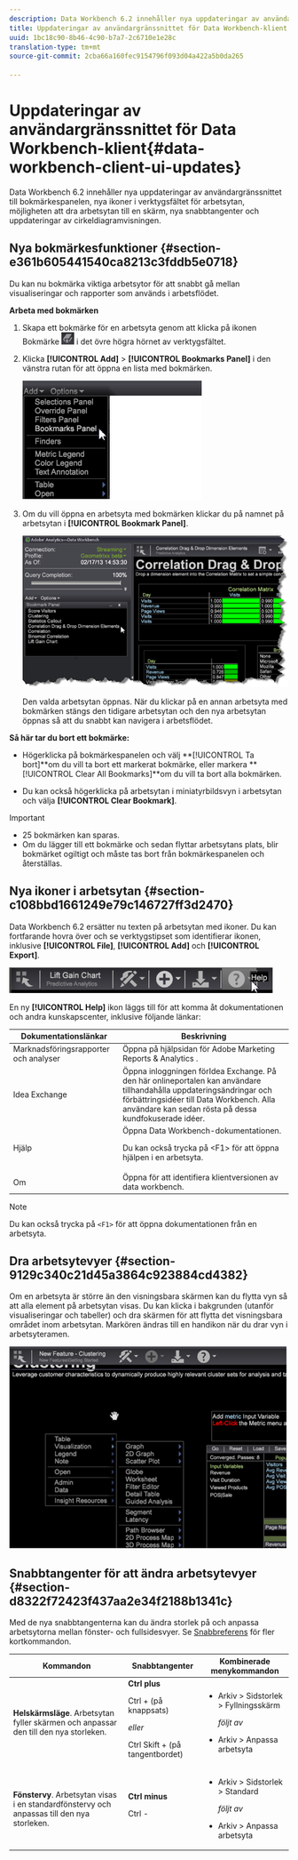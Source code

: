 ```yaml
---
description: Data Workbench 6.2 innehåller nya uppdateringar av användargränssnittet till bokmärkespanelen, nya ikoner i verktygsfältet för arbetsytan, möjligheten att dra arbetsytan till en skärm, nya snabbtangenter och uppdateringar av cirkeldiagramvisningen.
title: Uppdateringar av användargränssnittet för Data Workbench-klient
uuid: 1bc18c90-8b46-4c90-b7a7-2c6710e1e28c
translation-type: tm+mt
source-git-commit: 2cba66a160fec9154796f093d04a422a5b0da265

---
```



# Uppdateringar av användargränssnittet för Data Workbench-klient{#data-workbench-client-ui-updates}

Data Workbench 6.2 innehåller nya uppdateringar av användargränssnittet till bokmärkespanelen, nya ikoner i verktygsfältet för arbetsytan, möjligheten att dra arbetsytan till en skärm, nya snabbtangenter och uppdateringar av cirkeldiagramvisningen.

## Nya bokmärkesfunktioner {#section-e361b605441540ca8213c3fddb5e0718}

Du kan nu bokmärka viktiga arbetsytor för att snabbt gå mellan visualiseringar och rapporter som används i arbetsflödet.

**Arbeta med bokmärken**

1. Skapa ett bokmärke för en arbetsyta genom att klicka på ikonen Bokmärke ![](assets/bookmark_icon.png) i det övre högra hörnet av verktygsfältet.
1. Klicka **[!UICONTROL Add]** > **[!UICONTROL Bookmarks Panel]** i den vänstra rutan för att öppna en lista med bokmärken.

   ![](assets/bookmarks_panel.png)

1. Om du vill öppna en arbetsyta med bokmärken klickar du på namnet på arbetsytan i **[!UICONTROL Bookmark Panel]**.

   ![](assets/bookmarks_panel_left.png)

   Den valda arbetsytan öppnas. När du klickar på en annan arbetsyta med bokmärken stängs den tidigare arbetsytan och den nya arbetsytan öppnas så att du snabbt kan navigera i arbetsflödet.

**Så här tar du bort ett bokmärke:**

* Högerklicka på bokmärkespanelen och välj **[!UICONTROL Ta bort<bookmark title>]**om du vill ta bort ett markerat bokmärke, eller markera **[!UICONTROL Clear All Bookmarks]**om du vill ta bort alla bokmärken.

* Du kan också högerklicka på arbetsytan i miniatyrbildsvyn i arbetsytan och välja **[!UICONTROL Clear Bookmark]**.

>[!IMPORTANT]
>
>* 25 bokmärken kan sparas.
>* Om du lägger till ett bokmärke och sedan flyttar arbetsytans plats, blir bokmärket ogiltigt och måste tas bort från bokmärkespanelen och återställas.
>



## Nya ikoner i arbetsytan {#section-c108bbd1661249e79c146727ff3d2470}

Data Workbench 6.2 ersätter nu texten på arbetsytan med ikoner. Du kan fortfarande hovra över och se verktygstipset som identifierar ikonen, inklusive **[!UICONTROL File]**, **[!UICONTROL Add]** och **[!UICONTROL Export]**.

![](assets/new_icons.png)

En ny **[!UICONTROL Help]** ikon läggs till för att komma åt dokumentationen och andra kunskapscenter, inklusive följande länkar:

<table id="table_64BBC67B1BB44B1197FF7E5E7B067696"> 
 <thead> 
  <tr> 
   <th colname="col1" class="entry"> Dokumentationslänkar </th> 
   <th colname="col2" class="entry"> Beskrivning </th> 
  </tr>
 </thead>
 <tbody> 
  <tr> 
   <td colname="col1"> Marknadsföringsrapporter och analyser </td> 
   <td colname="col2">Öppna på hjälpsidan för <span class="uicontrol"> Adobe Marketing Reports &amp; Analytics</span> . </td> 
  </tr> 
  <tr> 
   <td colname="col1"> Idea Exchange </td> 
   <td colname="col2">Öppna inloggningen <span class="uicontrol"> för</span>Idea Exchange. På den här onlineportalen kan användare tillhandahålla uppdateringsändringar och förbättringsidéer till Data Workbench. Alla användare kan sedan rösta på dessa kundfokuserade idéer. </td> 
  </tr> 
  <tr> 
   <td colname="col1"> Hjälp </td> 
   <td colname="col2">Öppna <span class="uicontrol"> Data Workbench-dokumentationen</span>. <p>Du kan också trycka på <span class="uicontrol"> &lt;F1&gt;</span> för att öppna hjälpen i en arbetsyta. </p> </td> 
  </tr> 
  <tr> 
   <td colname="col1"> Om </td> 
   <td colname="col2">Öppna för att identifiera <span class="uicontrol"> klientversionen</span> av data workbench. </td> 
  </tr> 
 </tbody> 
</table>

>[!NOTE]
>
>Du kan också trycka på `<F1>` för att öppna dokumentationen från en arbetsyta.

## Dra arbetsytevyer {#section-9129c340c21d45a3864c923884cd4382}

Om en arbetsyta är större än den visningsbara skärmen kan du flytta vyn så att alla element på arbetsytan visas. Du kan klicka i bakgrunden (utanför visualiseringar och tabeller) och dra skärmen för att flytta det visningsbara området inom arbetsytan. Markören ändras till en handikon när du drar vyn i arbetsyteramen.

![](assets/drag_workspace.png)

## Snabbtangenter för att ändra arbetsytevyer {#section-d8322f72423f437aa2e34f2188b1341c}

Med de nya snabbtangenterna kan du ändra storlek på och anpassa arbetsytorna mellan fönster- och fullsidesvyer. Se [Snabbreferens](https://docs.adobe.com/content/help/en/data-workbench/using/client/visualizations/c-qk-ref.html) för fler kortkommandon.

<table id="table_A01C514C99F043338D183A6839E03DEA"> 
 <thead> 
  <tr> 
   <th colname="col1" class="entry"> Kommandon </th> 
   <th colname="col2" class="entry"> Snabbtangenter </th> 
   <th colname="col3" class="entry"> Kombinerade menykommandon </th> 
  </tr>
 </thead>
 <tbody> 
  <tr> 
   <td colname="col1"><b>Helskärmsläge</b>. Arbetsytan fyller skärmen och anpassar den till den nya storleken. </td> 
   <td colname="col2"><b>Ctrl plus</b> <p>Ctrl + (på knappsats) </p> <p><i>eller</i> </p> <p>Ctrl Skift + (på tangentbordet) </p> </td> 
   <td colname="col3"> 
    <ul id="ul_C7C731B894D946D9916F50806F015857"> 
     <li id="li_452B4C119B1A40038A408CFFC53653A9">Arkiv &gt; Sidstorlek &gt; Fyllningsskärm <p><i>följt av</i> </p> </li> 
     <li id="li_DE9B8B31B9F24A6AA68A1D0DB886B501">Arkiv &gt; Anpassa arbetsyta </li> 
    </ul> </td> 
  </tr> 
  <tr> 
   <td colname="col1"><b>Fönstervy</b>. Arbetsytan visas i en standardfönstervy och anpassas till den nya storleken. </td> 
   <td colname="col2"><b>Ctrl minus</b> <p>Ctrl - </p> </td> 
   <td colname="col3"> 
    <ul id="ul_3474B9EFD69343C09BC84E485D896C28"> 
     <li id="li_820BAED76FF24A5785E6D89C5C692DD5">Arkiv &gt; Sidstorlek &gt; Standard <p><i>följt av</i> </p> </li> 
     <li id="li_337789F282CE4C2C990C67B115782454">Arkiv &gt; Anpassa arbetsyta </li> 
    </ul> </td> 
  </tr> 
 </tbody> 
</table>

